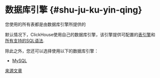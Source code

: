 
# 数据库引擎 {#shu-ju-ku-yin-qing}

您使用的所有表都是由数据库引擎所提供的

默认情况下，ClickHouse使用自己的数据库引擎，该引擎提供可配置的[表引擎](../../engines/database_engines/index.md)和[所有支持的SQL语法](../../engines/database_engines/index.md).

除此之外，您还可以选择使用以下的数据库引擎：

-   [MySQL](mysql.md)

[来源文章](https://clickhouse.tech/docs/en/database_engines/) <!--hide-->
